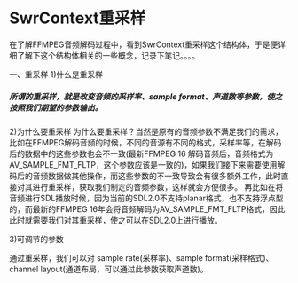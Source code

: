 # SwrContext重采样

在了解FFMPEG音频解码过程中，看到SwrContext重采样这个结构体，于是便详细了解下这个结构体相关的一些概念，记录下笔记。。。。

一、重采样
1)什么是重采样

##### 所谓的重采样，就是改变音频的采样率、sample format、声道数等参数，使之按照我们期望的参数输出。

2)为什么要重采样
为什么要重采样？当然是原有的音频参数不满足我们的需求，比如在FFMPEG解码音频的时候，不同的音源有不同的格式，采样率等，在解码后的数据中的这些参数也会不一致(最新FFMPEG 16 解码音频后，音频格式为AV_SAMPLE_FMT_FLTP，这个参数应该是一致的)，如果我们接下来需要使用解码后的音频数据做其他操作，而这些参数的不一致导致会有很多额外工作，此时直接对其进行重采样，获取我们制定的音频参数，这样就会方便很多。 
再比如在将音频进行SDL播放时候，因为当前的SDL2.0不支持planar格式，也不支持浮点型的，而最新的FFMPEG 16年会将音频解码为AV_SAMPLE_FMT_FLTP格式，因此此时就需要我们对其重采样，使之可以在SDL2.0上进行播放。

3)可调节的参数

通过重采样，我们可以对 sample rate(采样率)、sample format(采样格式)、channel layout(通道布局，可以通过此参数获取声道数)。